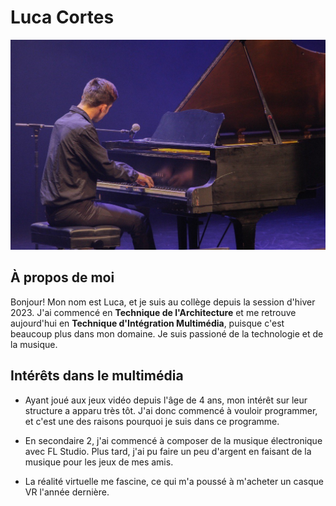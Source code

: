 # Luca Cortes

![Photo de moi à Cégep En Spectacle, 2023](/Exercice_sem01/3.png)

## À propos de moi
Bonjour! Mon nom est Luca, et je suis au collège depuis la session d'hiver 2023. J'ai commencé en **Technique de l'Architecture** et me retrouve aujourd'hui en **Technique d'Intégration Multimédia**, puisque c'est beaucoup plus dans mon domaine. Je suis passioné de la technologie et de la musique.

## Intérêts dans le multimédia
- Ayant joué aux jeux vidéo depuis l'âge de 4 ans, mon intérêt sur leur structure a apparu très tôt. J'ai donc commencé à vouloir programmer, et c'est une des raisons pourquoi je suis dans ce programme.
  
- En secondaire 2, j'ai commencé à composer de la musique électronique avec FL Studio. Plus tard, j'ai pu faire un peu d'argent en faisant de la musique pour les jeux de mes amis.
  
- La réalité virtuelle me fascine, ce qui m'a poussé à m'acheter un casque VR l'année dernière.
